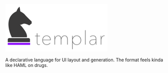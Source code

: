 <img src="assets/logo.png" alt="templar-logo" height="150">

A declarative language for UI layout and generation. The format feels kinda like HAML on drugs.
